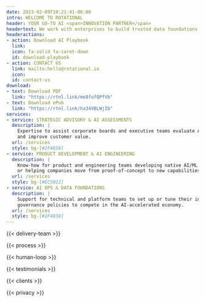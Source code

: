 ```yaml
---
date: 2023-02-09T10:21:41-06:00
intro: WELCOME TO ROTATIONAL
header: YOUR GO-TO AI <span>INNOVATION PARTNER</span>
headertext: We work with enterprises to build trusted data foundations and AI solutions for sustainable business impact.
headeractions:
- action: Download AI Playbook
  link:
  icon: fa-solid fa-caret-down
  id: download-playbook
- action: CONTACT US
  link: mailto:hello@rotational.io
  icon:
  id: contact-us
download:
- text: Download PDF
  link: "https://rtnl.link/me8fufQPfVb"
- text: Download ePub
  link: "https://rtnl.link/ha34VBLWjIb"
services:
- service: STRATEGIC ADVISORY & AI ASSESSMENTS
  description: | 
    Expertise to assist corporate boards and executive teams evaluate AI/ML investments that enhance efficiency, accelerate decision-making, 
    and improve customer value.
  url: /services
  style: bg-[#2F4858]
- service: PRODUCT DEVELOPMENT & AI ENGINEERING
  description: | 
    Know-how for product and engineering teams developing native AI/ML applications, enhancing existing products, 
    or helping companies move from proof-of-concept to new capabilities.
  url: /services
  style: bg-[#EC5012]
- service: AI OPS & DATA FOUNDATIONS
  description: | 
    Support for technical and platform teams to set up or tune their infrastructure, processes, data pipelines and 
    governance policies to compete in the AI-accelerated economy.
  url: /services
  style: bg-[#2F4858]
---
```


<!-- Edit copy in data/en/delivery_team.yml -->
{{< delivery-team >}}

<!-- Edit copy in data/en/process.yml -->
{{< process >}}

<!-- Edit copy in data/en/humanloop.yml -->
{{< human-loop >}}

<!-- Edit and add testimonials in data/en/testimonials.yml -->
{{< testimonials >}}

<!-- Edit and add clients in data/en/clients.yml -->
{{< clients >}}

{{< privacy >}}

<!-- NOTE: Recent Rotations is part of the template and is added after the content -->
